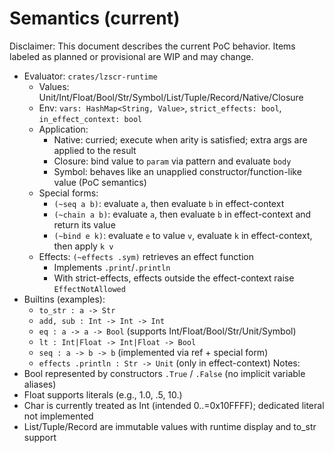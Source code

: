 # Semantics (current)
Disclaimer: This document describes the current PoC behavior. Items labeled as planned or provisional are WIP and may change.

- Evaluator: `crates/lzscr-runtime`
  - Values: Unit/Int/Float/Bool/Str/Symbol/List/Tuple/Record/Native/Closure
  - Env: `vars: HashMap<String, Value>`, `strict_effects: bool`, `in_effect_context: bool`
  - Application:
    - Native: curried; execute when arity is satisfied; extra args are applied to the result
    - Closure: bind value to `param` via pattern and evaluate `body`
    - Symbol: behaves like an unapplied constructor/function-like value (PoC semantics)
  - Special forms:
    - `(~seq a b)`: evaluate `a`, then evaluate `b` in effect-context
    - `(~chain a b)`: evaluate `a`, then evaluate `b` in effect-context and return its value
    - `(~bind e k)`: evaluate `e` to value `v`, evaluate `k` in effect-context, then apply `k v`
  - Effects: `(~effects .sym)` retrieves an effect function
    - Implements `.print`/`.println`
    - With strict-effects, effects outside the effect-context raise `EffectNotAllowed`
- Builtins (examples):
  - `to_str : a -> Str`
  - `add, sub : Int -> Int -> Int`
  - `eq : a -> a -> Bool` (supports Int/Float/Bool/Str/Unit/Symbol)
  - `lt : Int|Float -> Int|Float -> Bool`
  - `seq : a -> b -> b` (implemented via ref + special form)
  - `effects .println : Str -> Unit` (only in effect-context)
Notes:
- Bool represented by constructors `.True` / `.False` (no implicit variable aliases)
- Float supports literals (e.g., 1.0, .5, 10.)
- Char is currently treated as Int (intended 0..=0x10FFFF); dedicated literal not implemented
- List/Tuple/Record are immutable values with runtime display and to_str support
